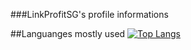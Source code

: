 ###LinkProfitSG's profile informations

##Languanges mostly used
[![Top Langs](https://github-readme-stats.vercel.app/api/top-langs/?username=LinkProfitSG&layout=compact)](https://github.com/LinkProfitSG/github-readme-stats)

##
